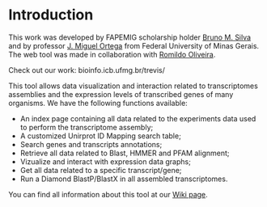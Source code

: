 # Introduction

This work was developed by FAPEMIG scholarship holder [Bruno M. Silva](http://lattes.cnpq.br/7610286860591449) and by professor [J. Miguel Ortega](https://orcid.org/0000-0002-8047-9191) from Federal University of Minas Gerais. The web tool was made in collaboration with [Romildo Oliveira](https://github.com/MildoDev). 

Check out our work: bioinfo.icb.ufmg.br/trevis/

This tool allows data visualization and interaction related to transcriptomes assemblies and the expression levels of transcribed genes of many organisms. We have the following functions available:

* An index page containing all data related to the experiments data used to perform the transcriptome assembly;
* A customized Unirprot ID Mapping search table;
* Search genes and transcripts annotations;
* Retrieve all data related to Blast, HMMER and PFAM alignment;
* Vizualize and interact with expression data graphs;
* Get all data related to a specific transcript/gene;
* Run a Diamond BlastP/BlastX in all assembled transcriptomes.

You can find all information about this tool at our [Wiki page](https://github.com/bm-silva/drafts/wiki).
